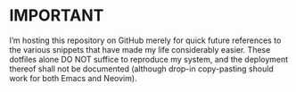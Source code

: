 # IMPORTANT
I’m hosting this repository on GitHub merely for quick future references to the various snippets that have made my life considerably easier. These dotfiles alone DO NOT suffice to reproduce my system, and the deployment thereof shall not be documented (although drop-in copy-pasting should work for both Emacs and Neovim).
